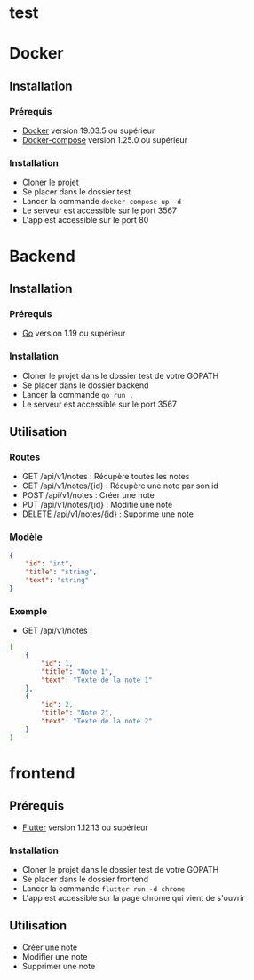 # test

# Docker
## Installation
### Prérequis
- [Docker](https://docs.docker.com/install/) version 19.03.5 ou supérieur
- [Docker-compose](https://docs.docker.com/compose/install/) version 1.25.0 ou supérieur

### Installation
- Cloner le projet
- Se placer dans le dossier test
- Lancer la commande `docker-compose up -d`
- Le serveur est accessible sur le port 3567
- L'app est accessible sur le port 80

# Backend
## Installation
### Prérequis
- [Go](https://golang.org/dl/) version 1.19 ou supérieur

### Installation
- Cloner le projet dans le dossier test de votre GOPATH
- Se placer dans le dossier backend
- Lancer la commande `go run .`
- Le serveur est accessible sur le port 3567

## Utilisation
### Routes
- GET /api/v1/notes : Récupère toutes les notes
- GET /api/v1/notes/{id} : Récupère une note par son id
- POST /api/v1/notes : Créer une note
- PUT /api/v1/notes/{id} : Modifie une note
- DELETE /api/v1/notes/{id} : Supprime une note

### Modèle
```json
{
    "id": "int",
    "title": "string",
    "text": "string"
}
```

### Exemple
- GET /api/v1/notes
```json
[
    {
        "id": 1,
        "title": "Note 1",
        "text": "Texte de la note 1"
    },
    {
        "id": 2,
        "title": "Note 2",
        "text": "Texte de la note 2"
    }
]
```

# frontend
## Prérequis
- [Flutter](https://flutter.dev/docs/get-started/install) version 1.12.13 ou supérieur

### Installation
- Cloner le projet dans le dossier test de votre GOPATH
- Se placer dans le dossier frontend
- Lancer la commande `flutter run -d chrome`
- L'app est accessible sur la page chrome qui vient de s'ouvrir

## Utilisation
- Créer une note
- Modifier une note
- Supprimer une note
```
